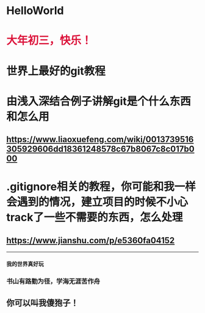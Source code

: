 # HelloWorld
# <font color=#DC143C>大年初三，快乐！</font>

# 世界上最好的git教程
# 由浅入深结合例子讲解git是个什么东西和怎么用
## https://www.liaoxuefeng.com/wiki/0013739516305929606dd18361248578c67b8067c8c017b000
# .gitignore相关的教程，你可能和我一样会遇到的情况，建立项目的时候不小心track了一些不需要的东西，怎么处理
## https://www.jianshu.com/p/e5360fa04152
---
#### 我的世界真好玩
### 书山有路勤为径，学海无涯苦作舟
## **你可以叫我傻狍子！**
